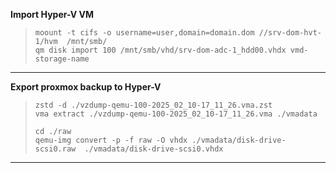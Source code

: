 **Import Hyper-V VM**  

> `moount -t cifs -o username=user,domain=domain.dom //srv-dom-hvt-1/hvm  /mnt/smb/`  
> `qm disk import 100 /mnt/smb/vhd/srv-dom-adc-1_hdd00.vhdx vmd-storage-name`    


---

**Export proxmox backup to Hyper-V**

> `zstd -d ./vzdump-qemu-100-2025_02_10-17_11_26.vma.zst`  
> `vma extract ./vzdump-qemu-100-2025_02_10-17_11_26.vma ./vmadata`  
>
> `cd ./raw`    
> `qemu-img convert -p -f raw -O vhdx ./vmadata/disk-drive-scsi0.raw  ./vmadata/disk-drive-scsi0.vhdx`
  

---


